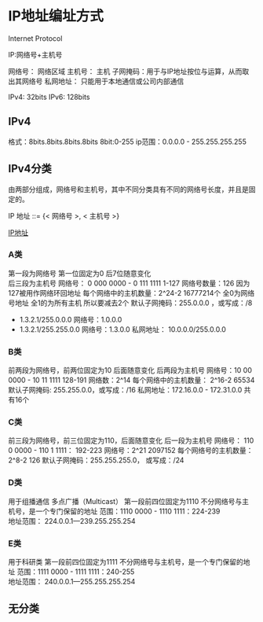 # IP地址编址方式

Internet Protocol

IP:网络号+主机号

网络号： 网络区域
主机号： 主机
子网掩码：用于与IP地址按位与运算，从而取出其网络号
私网地址： 只能用于本地通信或公司内部通信

IPv4: 32bits
IPv6: 128bits

## IPv4
格式：8bits.8bits.8bits.8bits
8bit:0-255
ip范围：0.0.0.0 - 255.255.255.255


## IPv4分类
由两部分组成，网络号和主机号，其中不同分类具有不同的网络号长度，并且是固定的。

IP 地址 ::= {< 网络号 >, < 主机号 >}

[IP地址](https://camo.githubusercontent.com/5562e1440908cc6254c6e6a4b74733366fdfb424/68747470733a2f2f63732d6e6f7465732d313235363130393739362e636f732e61702d6775616e677a686f752e6d7971636c6f75642e636f6d2f63626635306562382d323262342d343532382d613265372d6431383731343364353766372e706e67)
### A类
第一段为网络号 第一位固定为0 后7位随意变化  
后三段为主机号
网络号： 0 000 0000 - 0 111 1111  1-127 
网络号数量：126  因为127被用作网络环回地址
每个网络中的主机数量：2^24-2 16777214个  全0为网络号地址 全1的为所有主机 所以要减去2个
默认子网掩码：255.0.0.0 ，或写成：/8
- 1.3.2.1/255.0.0.0 网络号：1.0.0.0
- 1.3.2.1/255.255.0.0 网络号：1.3.0.0
私网地址： 10.0.0.0/255.0.0.0

### B类
前两段为网络号，前两位固定为10 后面随意变化
后两段为主机号
网络号：10 00 0000 - 10 11 1111 128-191
网络数：2^14
每个网络中的主机数量： 2^16-2 65534
默认子网掩码: 255.255.0.0，或写成：/16
私网地址：172.16.0.0 - 172.31.0.0 共有16个

### C类
前三段为网络号，前三位固定为110，后面随意变化
后一段为主机号
网络号： 110 0 0000 - 110 1 1111： 192-223
网络号：2^21 2097152
每个网络号的主机数量：2^8-2 126
默认子网掩码：255.255.255.0， 或写成：/24

### D类
用于组播通信 多点广播（Multicast）
第一段前四位固定为1110 
不分网络号与主机号，是一个专门保留的地址
范围：1110 0000 - 1110 1111：224-239  
地址范围： 224.0.0.1—239.255.255.254


### E类
用于科研类
第一段前四位固定为1111 
不分网络号与主机号，是一个专门保留的地址
范围：1111 0000 - 1111 1111：240-255  
地址范围： 240.0.0.1—255.255.255.254

## 无分类